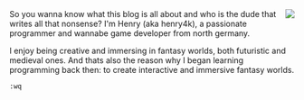 <!-- 
.. title: About me
.. slug: about-me
.. date: 05/25/2014 02:28:07 PM UTC+02:00
.. tags: 
.. link: 
.. description: 
.. type: text
-->

<img src="/pages/about-me/me.png" align="right"/>
So you wanna know what this blog is all about and who is the dude that writes
all that nonsense? I'm Henry (aka henry4k), a passionate programmer and
wannabe game developer from north germany.

I enjoy being creative and immersing in fantasy worlds, both futuristic and
medieval ones.  And thats also the reason why I began learning programming
back then: to create interactive and immersive fantasy worlds.


`:wq`
